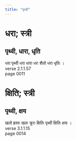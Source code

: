 ```yaml
---
title: "पृथ्वी"
---
```


# धरा; स्त्री
## पृथ्वी, धारा, धृति
धरा पृथ्वी धरा धारा धरः शैलो धरा धृतिः ।<br />verse 2.1.1.57<br />page 0011

# क्षिति; स्त्री
## पृथ्वी, क्षय
खलो ह्रस्वः खलः क्रूरः क्षितिः पृथ्वी क्षितिः क्षयः ।<br />verse 3.1.1.15<br />page 0014

